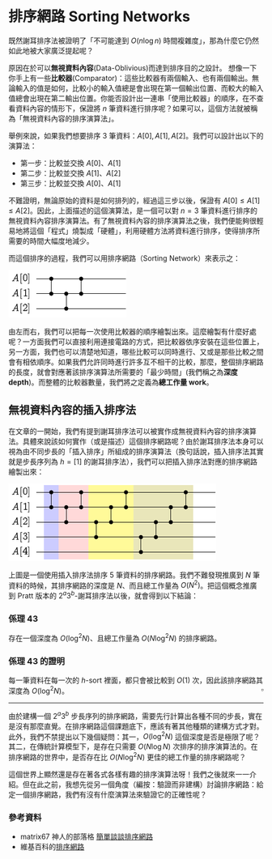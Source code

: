 # 排序網路 Sorting Networks

既然謝耳排序法被證明了「不可能達到 $O(n\log n)$ 時間複雜度」，那為什麼它仍然如此地被大家廣泛提起呢？

原因在於可以**無視資料內容**(Data-Oblivious)而達到排序目的之設計。
想像一下你手上有一些**比較器**(Comparator)：這些比較器有兩個輸入、也有兩個輸出。無論輸入的值是如何，比較小的輸入值總是會出現在第一個輸出位置、而較大的輸入值總會出現在第二輸出位置。你能否設計出一連串「使用比較器」的順序，在不查看資料內容的情形下，保證將 $n$ 筆資料進行排序呢？如果可以，這個方法就被稱為「無視資料內容的排序演算法」。

舉例來說，如果我們想要排序 3 筆資料：$A[0], A[1], A[2]$。我們可以設計出以下的演算法：
* 第一步：比較並交換 $A[0]$、$A[1]$
* 第二步：比較並交換 $A[1]$、$A[2]$
* 第三步：比較並交換 $A[0]$、$A[1]$

不難證明，無論原始的資料是如何排列的，經過這三步以後，保證有 $A[0] \le A[1]\le A[2]$。因此，上面描述的這個演算法，是一個可以對 $n=3$ 筆資料進行排序的無視資料內容排序演算法。有了無視資料內容的排序演算法之後，我們便能夠很輕易地將這個「程式」燒製成「硬體」，利用硬體方法將資料進行排序，使得排序所需要的時間大幅度地減少。

而這個排序的過程，我們可以用排序網路（Sorting Network）來表示之：

![](./sorting-networks-1-1.png)

由左而右，我們可以把每一次使用比較器的順序繪製出來。這麼繪製有什麼好處呢？一方面我們可以直接利用連接電路的方式，把比較器依序安裝在這些位置上，另一方面，我們也可以清楚地知道，哪些比較可以同時進行、又或是那些比較之間會有相依順序。如果我們允許同時進行許多互不相干的比較，那麼，整個排序網路的長度，就會對應著該排序演算法所需要的「最少時間」(我們稱之為**深度 depth**)。而整體的比較器數量，我們將之定義為**總工作量 work**。

## 無視資料內容的插入排序法

在文章的一開始，我們有提到謝耳排序法可以被實作成無視資料內容的排序演算法。具體來說該如何實作（或是描述）這個排序網路呢？由於謝耳排序法本身可以視為由不同步長的「插入排序」所組成的排序演算法（換句話說，插入排序法其實就是步長序列為 $h = [1]$ 的謝耳排序法），我們可以把插入排序法對應的排序網路繪製出來：

![](./sorting-networks-1-2.png)

上圖是一個使用插入排序法排序 5 筆資料的排序網路。我們不難發現推廣到 $N$ 筆資料的時候，其排序網路的深度是 $N$、而且總工作量為 $O(N^2)$。把這個概念推廣到 Pratt 版本的 $2^a3^b$-謝耳排序法以後，就會得到以下結論：

### 係理 43

存在一個深度為 $O(\log^2 N)$、且總工作量為 $O(N\log^2 N)$ 的排序網路。

### 係理 43 的證明

每一筆資料在每一次的 $h$-sort 裡面，都只會被比較到 $O(1)$ 次，因此該排序網路其深度為  $O(\log^2 N)$。
<span style="float:right">$\square$</span>

-----

由於建構一個 $2^a3^b$ 步長序列的排序網路，需要先行計算出各種不同的步長，實在是沒有那麼直覺。在排序網路這個課題底下，應該有著其他種類的建構方式才對。此外，我們不禁提出以下幾個疑問：其一，$O(\log^2 N)$ 這個深度是否是極限了呢？其二，在傳統計算模型下，是存在只需要 $O(N\log N)$ 次排序的排序演算法的。在排序網路的世界中，是否存在比 $O(N\log^2 N)$ 更佳的總工作量的排序網路呢？

這個世界上顯然還是存在著各式各樣有趣的排序演算法呀！我們之後就來一一介紹。但在此之前，我想先從另一個角度（編按：驗證而非建構）討論排序網路：給定一個排序網路，我們有沒有什麼演算法來驗證它的正確性呢？


### 參考資料

* matrix67 神人的部落格 [簡單談談排序網路](http://www.matrix67.com/blog/archives/185)
* 維基百科的[排序網路](https://en.wikipedia.org/wiki/Sorting_network)